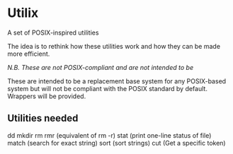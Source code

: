 Utilix
======

A set of POSIX-inspired utilities

The idea is to rethink how these utilities work and how they can be made more
efficient.

*N.B. These are not POSIX-compliant and are not intended to be*

These are intended to be a replacement base system for any POSIX-based system
but will not be compliant with the POSIX standard by default. Wrappers will
be provided. 

Utilities needed
----------------
dd
mkdir
rm
rmr (equivalent of rm -r)
stat (print one-line status of file)
match (search for exact string)
sort (sort strings)
cut (Get a specific token)
